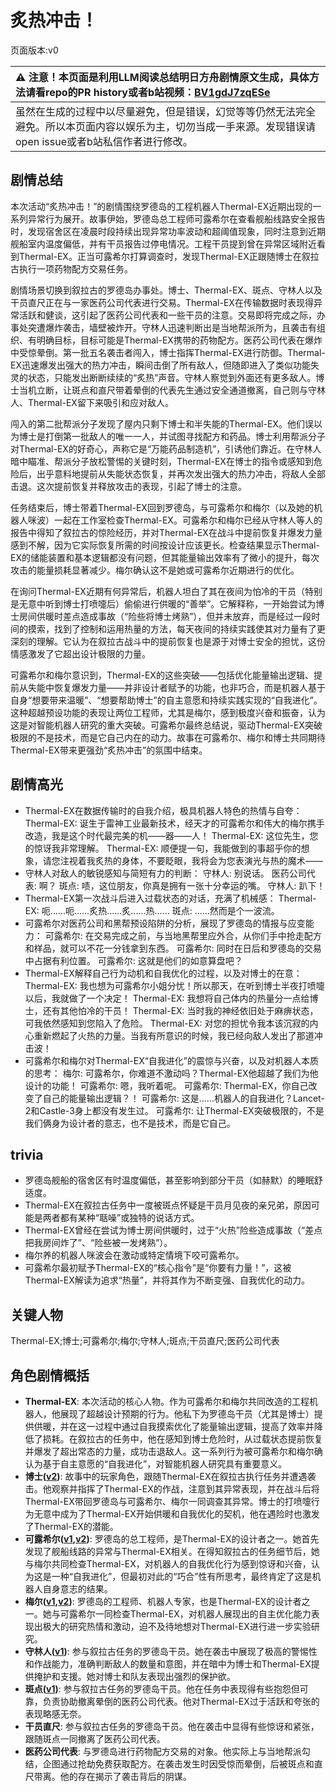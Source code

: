 # 炙热冲击！
页面版本:v0
 

| :warning: 注意！本页面是利用LLM阅读总结明日方舟剧情原文生成，具体方法请看repo的PR history或者b站视频：[BV1gdJ7zqESe](https://www.bilibili.com/video/BV1gdJ7zqESe/)         |
|:----------------------------|
| 虽然在生成的过程中以尽量避免，但是错误，幻觉等等仍然无法完全避免。所以本页面内容以娱乐为主，切勿当成一手来源。发现错误请open issue或者b站私信作者进行修改。|



## 剧情总结
本次活动“炙热冲击！”的剧情围绕罗德岛的工程机器人Thermal-EX近期出现的一系列异常行为展开。故事伊始，罗德岛总工程师可露希尔在查看舰船线路安全报告时，发现宿舍区在凌晨时段持续出现异常功率波动和超阈值现象，同时注意到近期舰船室内温度偏低，并有干员报告过停电情况。工程干员提到曾在异常区域附近看到Thermal-EX。正当可露希尔打算调查时，发现Thermal-EX正跟随博士在叙拉古执行一项药物配方交易任务。

剧情场景切换到叙拉古的罗德岛办事处。博士、Thermal-EX、斑点、守林人以及干员直尺正在与一家医药公司代表进行交易。Thermal-EX在传输数据时表现得异常活跃和健谈，这引起了医药公司代表和一些干员的注意。交易即将完成之际，办事处突遭爆炸袭击，墙壁被炸开。守林人迅速判断出是当地帮派所为，且袭击有组织、有明确目标，目标可能是Thermal-EX携带的药物配方。医药公司代表在爆炸中受惊晕倒。第一批五名袭击者闯入，博士指挥Thermal-EX进行防御。Thermal-EX迅速爆发出强大的热力冲击，瞬间击倒了所有敌人，但随即进入了类似功能失灵的状态，只能发出断断续续的“炙热”声音。守林人察觉到外面还有更多敌人。博士当机立断，让斑点和直尺带着晕倒的代表先生通过安全通道撤离，自己则与守林人、Thermal-EX留下来吸引和应对敌人。

闯入的第二批帮派分子发现了屋内只剩下博士和半失能的Thermal-EX。他们误以为博士是打倒第一批敌人的唯一一人，并试图寻找配方和药品。博士利用帮派分子对Thermal-EX的好奇心，声称它是“万能药品制造机”，引诱他们靠近。在守林人暗中瞄准、帮派分子放松警惕的关键时刻，Thermal-EX在博士的指令或感知到危险后，出乎意料地提前从失能状态恢复，并再次发出强大的热力冲击，将敌人全部击退。这次提前恢复并释放攻击的表现，引起了博士的注意。

任务结束后，博士带着Thermal-EX回到罗德岛，与可露希尔和梅尔（以及她的机器人咪波）一起在工作室检查Thermal-EX。可露希尔和梅尔已经从守林人等人的报告中得知了叙拉古的惊险经历，并对Thermal-EX在战斗中提前恢复并爆发力量感到不解，因为它实际恢复所需的时间按设计应该更长。检查结果显示Thermal-EX的储能装置和基本逻辑都没有问题，但其能量输出效率有了微小的提升，每次攻击的能量损耗显著减少。梅尔确认这不是她或可露希尔近期进行的优化。

在询问Thermal-EX近期有何异常后，机器人坦白了其在夜间为怕冷的干员（特别是无意中听到博士打喷嚏后）偷偷进行供暖的“善举”。它解释称，一开始尝试为博士房间供暖时差点造成事故（“险些将博士烤熟”），但并未放弃，而是经过一段时间的摸索，找到了控制和运用热量的方法，每天夜间的持续实践使其对力量有了更深刻的理解。它认为在叙拉古战斗中的提前恢复也是源于对博士安全的担忧，这份情感激发了它超出设计极限的力量。

可露希尔和梅尔意识到，Thermal-EX的这些突破——包括优化能量输出逻辑、提前从失能中恢复爆发力量——并非设计者赋予的功能，也非巧合，而是机器人基于自身“想要带来温暖”、“想要帮助博士”的自主意愿和持续实践实现的“自我进化”。这种超越预设功能的表现让两位工程师，尤其是梅尔，感到极度兴奋和振奋，认为这是对智能机器人研究的重大突破。可露希尔最终总结说，驱动Thermal-EX突破极限的不是技术，而是它自己内在的动力。故事在可露希尔、梅尔和博士共同期待Thermal-EX带来更强劲“炙热冲击”的氛围中结束。
## 剧情高光
*   Thermal-EX在数据传输时的自我介绍，极具机器人特色的热情与自夸：
    Thermal-EX: 诞生于雷神工业最新技术，经天才的可露希尔和伟大的梅尔携手改造，我是这个时代最完美的机——器——人！
    Thermal-EX: 这位先生，您的惊讶我非常理解。
    Thermal-EX: 顺便提一句，我能做到的事超乎你的想象，请您注视着我炙热的身体，不要眨眼，我将会为您表演光与热的魔术——
*   守林人对敌人的敏锐感知与简短有力的判断：
    守林人: 别说话。
    医药公司代表: 啊？
    斑点: 啧，这位朋友，你真是拥有一张十分幸运的嘴。
    守林人: 趴下！
*   Thermal-EX第一次战斗后进入过载状态的对话，充满了机械感：
    Thermal-EX: 呃......呃......炙热......炙......热......
    斑点: ......然而是个一波流。
*   可露希尔对医药公司和黑帮预设陷阱的分析，展现了罗德岛的情报与应变能力：
    可露希尔: 在交易完成之前，与当地黑帮里应外合，从你们手中抢走配方和样品，就可以不花一分钱拿到东西。
    可露希尔: 同时在日后和罗德岛的交易中占据有利位置。
    可露希尔: 这就是他们的如意算盘吧？
*   Thermal-EX解释自己行为动机和自我优化的过程，以及对博士的在意：
    Thermal-EX: 我也想为可露希尔小姐分忧！所以那天，在听到博士半夜打喷嚏以后，我就做了一个决定！
    Thermal-EX: 我想将自己体内的热量分一点给博士，还有其他怕冷的干员！
    Thermal-EX: 当时我的神经依旧处于麻痹状态，可我依然感知到您陷入了危险。
    Thermal-EX: 对您的担忧令我本该沉寂的内心重新燃起了火热的力量。当我有所意识的时候，我已经向敌人发出了那道冲击波！
*   可露希尔和梅尔对Thermal-EX“自我进化”的震惊与兴奋，以及对机器人本质的思考：
    梅尔: 可露希尔，你难道不激动吗？Thermal-EX他超越了我们为他设计的功能！
    可露希尔: 嗯，我听着呢。
    可露希尔: Thermal-EX，你自己改变了自己的能量输出逻辑？！
    可露希尔: 这是......机器人的自我进化？Lancet-2和Castle-3身上都没有发生过。
    可露希尔: 让Thermal-EX突破极限的，不是我们俩身为设计者的意志，也不是技术，而是它自己。
## trivia
*   罗德岛舰船的宿舍区有时温度偏低，甚至影响到部分干员（如赫默）的睡眠舒适度。
*   Thermal-EX在叙拉古任务中一度被斑点怀疑是干员月见夜的亲兄弟，原因可能是两者都有某种“聒噪”或独特的说话方式。
*   Thermal-EX曾经在尝试为博士房间供暖时，过于“火热”险些造成事故（“差点把我房间炸了”、“险些被一发烤熟”）。
*   梅尔养的机器人咪波会在激动或特定情境下咬可露希尔。
*   可露希尔最初赋予Thermal-EX的“核心指令”是“你要有力量！”，这被Thermal-EX解读为追求“热量”，并将其作为不断变强、自我优化的动力。
## 关键人物
Thermal-EX;博士;可露希尔;梅尔;守林人;斑点;干员直尺;医药公司代表
## 角色剧情概括
-   **Thermal-EX**: 本次活动的核心人物。作为可露希尔和梅尔共同改造的工程机器人，他展现了超越设计预期的行为。他私下为罗德岛干员（尤其是博士）提供供暖，并在这一过程中通过自我摸索优化了能量输出逻辑，提高了效率并降低了损耗。在叙拉古的任务中，他在感知到博士危险时，从过载状态提前恢复并爆发了超出常态的力量，成功击退敌人。这一系列行为被可露希尔和梅尔确认为基于自主意愿的“自我进化”，对智能机器人研究具有重要意义。
-   **博士([v2](../char_v3/extended_char_bo_shi.md))**: 故事中的玩家角色，跟随Thermal-EX在叙拉古执行任务并遭遇袭击。他观察并指挥了Thermal-EX的作战，注意到其异常表现，并在战斗后将Thermal-EX带回罗德岛与可露希尔、梅尔一同调查其异常。博士的打喷嚏行为无意中成为了Thermal-EX开始供暖和自我优化的契机，他在遇险时也激发了Thermal-EX的潜能。
-   **可露希尔([v1](../chars/extended_char_ke_lu_xi_er.md),[v2](../char_v3/extended_char_ke_lu_xi_er.md))**: 罗德岛的总工程师，是Thermal-EX的设计者之一。她首先发现了舰船线路的异常与Thermal-EX相关。在得知叙拉古的任务细节后，她与梅尔共同检查Thermal-EX，对机器人的自我优化行为感到惊讶和兴奋，认为这是一种“自我进化”，但最初对此的“巧合”性有所思考，最终肯定了这是机器人自身意志的结果。
-   **梅尔([v1](../chars/char_242_otter.md),[v2](../char_v3/char_242_otter.md))**: 罗德岛的工程师、机器人专家，也是Thermal-EX的设计者之一。她与可露希尔一同检查Thermal-EX，对机器人展现出的自主优化能力表现出极大的研究热情和激动，迫不及待地想对Thermal-EX进行进一步实验研究。
-   **守林人([v1](../chars/char_158_milu.md))**: 参与叙拉古任务的罗德岛干员。她在袭击中展现了极高的警惕性和作战能力，准确判断敌人的数量和意图，并在暗中为博士和Thermal-EX提供掩护和支援。她对博士和队友表现出强烈的保护欲。
-   **斑点([v1](../chars/char_284_spot.md))**: 参与叙拉古任务的罗德岛干员。他在任务中表现得有些抱怨但可靠，负责协助撤离晕倒的医药公司代表。他对Thermal-EX过于活跃和夸张的表现略感无奈。
-   **干员直尺**: 参与叙拉古任务的罗德岛干员。他在袭击中显得有些惊讶和紧张，跟随斑点一同撤离了医药公司代表。
-   **医药公司代表**: 与罗德岛进行药物配方交易的对象。他实际上与当地帮派勾结，企图通过抢劫免费获取配方。在袭击发生时因受惊而晕倒，后被斑点和直尺带离。他的存在揭示了袭击背后的阴谋。